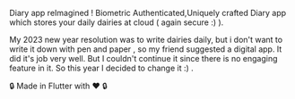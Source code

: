 Diary app reImagined !
Biometric Authenticated,Uniquely crafted Diary app which stores your daily dairies at cloud ( again secure :) ).

My 2023 new year resolution was to write dairies daily, but i don't want to write it down with pen and paper , so my friend suggested a digital app. It did it's job very well. But I couldn't continue it since there is no engaging feature in it. So this year I decided to change it :) .

🔒 Made in Flutter with ❤️ 🔒
